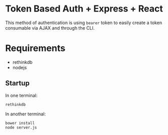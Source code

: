# Token Based Auth + Express + React

This method of authentication is using `bearer` token to easily create a token consumable via AJAX and through the CLI.

# Requirements

* rethinkdb
* nodejs

## Startup

In one terminal:

	rethinkdb

In another terminal:

	bower install
	node server.js
